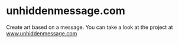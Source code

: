 # unhiddenmessage.com
Create art based on a message.
You can take a look at the project at www.unhiddenmessage.com